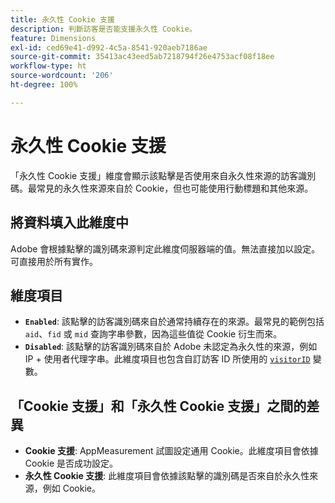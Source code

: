 ```yaml
---
title: 永久性 Cookie 支援
description: 判斷訪客是否能支援永久性 Cookie。
feature: Dimensions
exl-id: ced69e41-d992-4c5a-8541-920aeb7186ae
source-git-commit: 35413ac43eed5ab7218794f26e4753acf08f18ee
workflow-type: ht
source-wordcount: '206'
ht-degree: 100%

---
```


# 永久性 Cookie 支援

「永久性 Cookie 支援」維度會顯示該點擊是否使用來自永久性來源的訪客識別碼。最常見的永久性來源來自於 Cookie，但也可能使用行動標題和其他來源。

## 將資料填入此維度中

Adobe 會根據點擊的識別碼來源判定此維度伺服器端的值。無法直接加以設定。可直接用於所有實作。

## 維度項目

* **`Enabled`**: 該點擊的訪客識別碼來自於通常持續存在的來源。最常見的範例包括 `aid`、`fid` 或 `mid` 查詢字串參數，因為這些值從 Cookie 衍生而來。
* **`Disabled`**: 該點擊的訪客識別碼來自於 Adobe 未認定為永久性的來源，例如 IP + 使用者代理字串。此維度項目也包含自訂訪客 ID 所使用的 [`visitorID`](/help/implement/vars/config-vars/visitorid.md) 變數。

## 「Cookie 支援」和「永久性 Cookie 支援」之間的差異

* **Cookie 支援**: AppMeasurement 試圖設定通用 Cookie。此維度項目會依據 Cookie 是否成功設定。
* **永久性 Cookie 支援**: 此維度項目會依據該點擊的識別碼是否來自於永久性來源，例如 Cookie。
